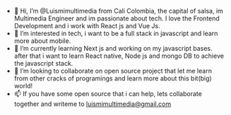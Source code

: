 - 👋 Hi, I’m @Luismimultimedia from Cali Colombia, the capital of salsa, im Multimedia Engineer and im passionate about tech. I love the Frontend Development and i work with React js and Vue Js.
- 👀 I’m interested in tech, i want to be a full stack in javascript and learn more about mobile.
- 🌱 I’m currently learning Next js and working on my javascript bases. after that i want to learn React native, Node js and mongo DB to achieve the javascript stack. 
- 💞️ I’m looking to collaborate on open source project that let me learn from other cracks of programings and learn more about this bit(big) world!
- 📫 If you have some open source that i can help, lets collaborate together and writeme to luismimultimedia@gmail.com

<!---
Luismimultimedia/Luismimultimedia is a ✨ special ✨ repository because its `README.md` (this file) appears on your GitHub profile.
You can click the Preview link to take a look at your changes.
--->
